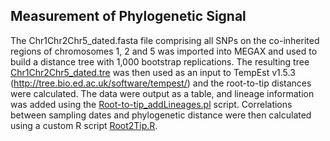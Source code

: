 ## Measurement of Phylogenetic Signal

The Chr1Chr2Chr5_dated.fasta file comprising all SNPs on the co-inherited regions of chromosomes 1, 2 and 5 was imported into MEGAX and used to build a distance tree with 1,000 bootstrap replications. The resulting tree [Chr1Chr2Chr5_dated.tre](/data/Chr1Chr2Chr5_data.tre) was then used as an input to TempEst v1.5.3 (http://tree.bio.ed.ac.uk/software/tempest/) and the root-to-tip distances were calculated. The data were output as a table, and lineage information was added using the [Root-to-tip_addLineages.pl](/scripts/Root-to-tip_addLineages.pl) script. Correlations between sampling dates and phylogenetic distance were then calculated using a custom R script [Root2Tip.R](/scripts/Root2tip.R).
